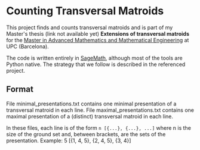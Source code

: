 # Counting Transversal Matroids
This project finds and counts transversal matroids and is part of my Master's thesis (link not available yet) **Extensions of transversal matroids** for the [Master in Advanced Mathematics and Mathematical Engineering](https://mamme.masters.upc.edu/en) at UPC (Barcelona).

The code is written entirely in [SageMath](https://www.sagemath.org/), although most of the tools are Python native. The strategy that we follow is described in the referenced project.

## Format
File minimal_presentations.txt contains one minimal presentation of a transversal matroid in each line.
File maximal_presentations.txt contains one maximal presentation of a (distinct) transversal matroid in each line.

In these files, each line is of the form `n [{...}, {...}, ...]` where n is the size of the ground set and, between brackets, are the sets of the presentation.
Example: 5 [{1, 4, 5}, {2, 4, 5}, {3, 4}] 
